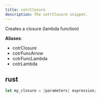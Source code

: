 ```yaml
---
title: cotrClosure
description: The cotrClosure snippet.
---
```


Creates a closure (lambda function)

**Aliases**:
- cotrClosure
- cotrFuncArrow
- cotrFuncLambda
- cotrLambda

## rust
```rust
let my_closure = |parameters| expression;
```

